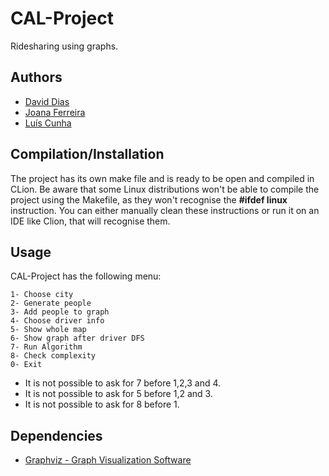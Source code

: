 # CAL-Project

Ridesharing using graphs.

## Authors

* [David Dias](https://github.com/daviddias99 "daviddias99")
* [Joana Ferreira](https://github.com/joanaferreira0011 "joanaferreira0011")
* [Luís Cunha](https://github.com/luispcunha "luispcunha")

## Compilation/Installation

The project has its own make file and is ready to be open and compiled in CLion. 
Be aware that some Linux distributions won't be able to compile the project using the Makefile, as they won't recognise the **#ifdef linux** instruction. You can either manually clean these instructions or run it on an IDE like Clion, that will recognise them.

## Usage

CAL-Project has the following menu:

```
1- Choose city
2- Generate people
3- Add people to graph
4- Choose driver info
5- Show whole map
6- Show graph after driver DFS
7- Run Algorithm
8- Check complexity
0- Exit
```

* It is not possible to ask for 7 before 1,2,3 and 4. 
* It is not possible to ask for 5 before 1,2 and 3.
* It is not possible to ask for 8 before 1.

## Dependencies
* [Graphviz - Graph Visualization Software](https://www.graphviz.org/)
